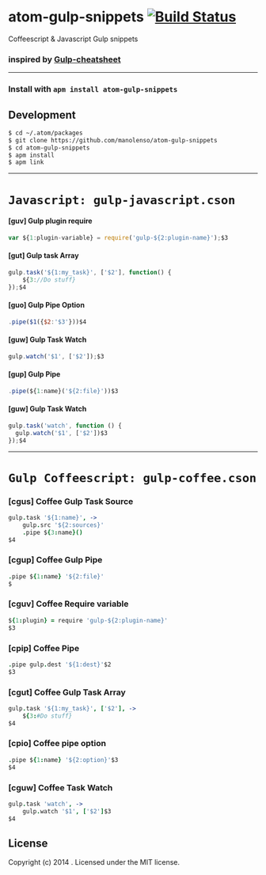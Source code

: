 # atom-gulp-snippets [![Build Status](https://secure.travis-ci.org/manolenso/atom-gulp-snippets.png?branch=master)](http://travis-ci.org/manolenso/atom-gulp-snippets)

Coffeescript & Javascript Gulp snippets

### inspired by  [Gulp-cheatsheet](https://github.com/osscafe/gulp-cheatsheet)
---
### Install with `apm install atom-gulp-snippets`

## Development
```sh
$ cd ~/.atom/packages
$ git clone https://github.com/manolenso/atom-gulp-snippets
$ cd atom-gulp-snippets
$ apm install
$ apm link
```
----
# `Javascript: gulp-javascript.cson`


#### [guv] Gulp plugin require

```javascript
var ${1:plugin-variable} = require('gulp-${2:plugin-name}');$3
```

#### [gut] Gulp task Array

```javascript
gulp.task('${1:my_task}', ['$2'], function() {
    ${3://Do stuff}
});$4
```

#### [guo] Gulp Pipe Option

```javascript
.pipe($1({$2:'$3'}))$4
```
#### [guw] Gulp Task Watch

```javascript
gulp.watch('$1', ['$2']);$3
```

#### [gup] Gulp Pipe

```javascript
.pipe(${1:name}('${2:file}'))$3
```

#### [guw] Gulp Task Watch

```javascript
gulp.task('watch', function () {
  gulp.watch('$1', ['$2'])$3
});$4
```
----
# `Gulp Coffeescript: gulp-coffee.cson`


### [cgus] Coffee Gulp Task Source

```coffeescript
gulp.task '${1:name}', ->
    gulp.src '${2:sources}'
    .pipe ${3:name}()
$4
```
### [cgup] Coffee Gulp Pipe

```coffeescript
.pipe ${1:name} '${2:file}'
$
```
### [cguv] Coffee Require variable

```coffeescript
${1:plugin} = require 'gulp-${2:plugin-name}'
$3
```
### [cpip] Coffee Pipe

```coffeescript
.pipe gulp.dest '${1:dest}'$2
$3
```
### [cgut] Coffee Gulp Task Array

```coffeescript
gulp.task '${1:my_task}', ['$2'], ->
    ${3:#Do stuff}
$4
```
### [cpio] Coffee pipe option

```coffeescript
.pipe ${1:name} '${2:option}'$3
$4
```
### [cguw] Coffee Task Watch

```coffeescript
gulp.task 'watch', ->
    gulp.watch '$1', ['$2']$3
$4
```

## License
Copyright (c) 2014 . Licensed under the MIT license.
